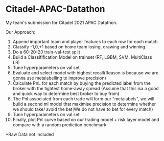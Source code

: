 # Citadel-APAC-Datathon

My team's submission for Citadel 2021 APAC Datathon.

Our Approach:
1. Append important team and player features to each row for each match
2. Classify -1,0,+1 based on home team losing, drawing and winning
3. Do a 60-20-20 train-val-test split
4. Build a Classifification Model on trainset (RF, LGBM, SVM, MultiClass LR)
5. Tune hyperparameters on val set
6. Evaluate and select model with highest recall(Reason is because we are gonna use metalabelling to improve precision)
7. Calculate PnL for each match by buying the predicted label from the broker with the tightest home-away spread (Assume that this isa a good and quick way to determine best broker to buy from)
8. The Pnl associated from each trade will form our "metalabels", we will build a second ml model that maximise precision to determine whether we should take/ avoid the bet(We do not have to bet for every match)
9. Tune hyperparameters on val set
10. Finally, plot Pnl curve based on our trading model + risk layer model and compare with a random prediction benchmark

*Raw Data not included
